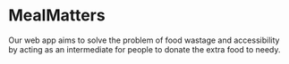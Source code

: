 # MealMatters
Our web app aims to solve the problem of food wastage and accessibility by acting as an intermediate for people to donate the extra food to needy.
